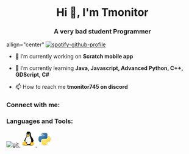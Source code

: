 <h1 align="center">Hi 👋, I'm Tmonitor</h1>
<h3 align="center">A very bad student Programmer</h3>

 allign="center" [![spotify-github-profile](https://spotify-github-profile.kittinanx.com/api/view?uid=woomyunitedtoday&cover_image=true&theme=default&show_offline=false&background_color=121212&interchange=false&bar_color=53b14f&bar_color_cover=true)](https://spotify-github-profile.kittinanx.com/api/view?uid=woomyunitedtoday&redirect=true)

- 🔭 I’m currently working on **Scratch mobile app**

- 🌱 I’m currently learning **Java, Javascript, Advanced Python, C++, GDScript, C#**

- 📫 How to reach me **tmonitor745 on discord**

<h3 align="left">Connect with me:</h3>
<p align="left">
</p>

<h3 align="left">Languages and Tools:</h3>
<p align="left"> <a href="https://git-scm.com/" target="_blank" rel="noreferrer"> <img src="https://www.vectorlogo.zone/logos/git-scm/git-scm-icon.svg" alt="git" width="40" height="40"/> </a> <a href="https://www.linux.org/" target="_blank" rel="noreferrer"> <img src="https://raw.githubusercontent.com/devicons/devicon/master/icons/linux/linux-original.svg" alt="linux" width="40" height="40"/> </a> <a href="https://www.python.org" target="_blank" rel="noreferrer"> <img src="https://raw.githubusercontent.com/devicons/devicon/master/icons/python/python-original.svg" alt="python" width="40" height="40"/> </a> </p>
